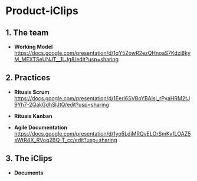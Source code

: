 # Product-iClips

## 1. The team

* **Working Model**
https://docs.google.com/presentation/d/1qY5ZowR2ezQHnoaS7Kdzi8kyM_MEXTSeUNJT__1LJg8/edit?usp=sharing

## 2. Practices

* **Rituais Scrum**
https://docs.google.com/presentation/d/1Eerl6SVBoYBAIsj_rPyaHRM2tJ9Yh7-2QakGdhSlJtQ/edit?usp=sharing


* **Rituais Kanban**

* **Agile Documentation**
https://docs.google.com/presentation/d/1yo5LdiMRQvELOrSmKvfLOAZ5sWtR4X_RVoq2BQ-T_cc/edit?usp=sharing


## 3. The iClips

* **Documents**
